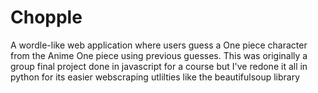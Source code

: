 # Chopple

A wordle-like web application where users guess a One piece character from the Anime One piece using previous guesses. This was originally a group final project done in javascript for a course but I've redone it all in python for its easier webscraping utlilties like the beautifulsoup library
